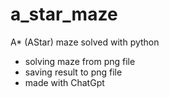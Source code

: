 # a_star_maze
A* (AStar) maze solved with python

* solving maze from png file
* saving result to png file
* made with ChatGpt